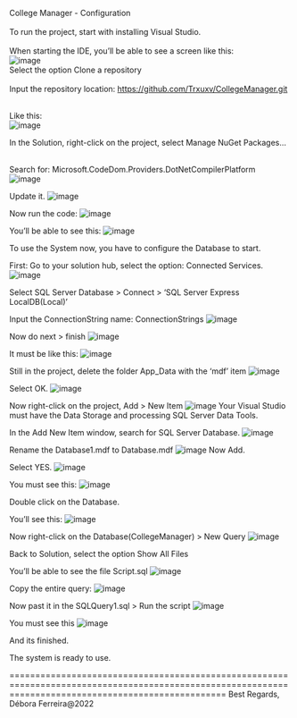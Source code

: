 College Manager - Configuration<br/>
<br/>
To run the project,  start with installing Visual Studio.<br/>
<br/>
When starting the IDE, you’ll be able to see a screen like this:<br/>
![image](https://user-images.githubusercontent.com/79454375/192875475-e1398975-26d3-44ed-9626-2a75ef75f90d.png)
<br/>
Select the option Clone a repository<br/>
<br/>
Input the repository location: https://github.com/Trxuxv/CollegeManager.git<br/>
<br/>

Like this: 
<br/>
![image](https://user-images.githubusercontent.com/79454375/192875626-fa831999-221d-44f5-8818-1382ad5150b2.png)
<br/>

In the Solution, right-click on the project, select Manage NuGet Packages…<br/>
<br/>

Search for: Microsoft.CodeDom.Providers.DotNetCompilerPlatform <br/>
![image](https://user-images.githubusercontent.com/79454375/192875673-cfcad80c-d874-4ded-ba36-83d22849738e.png) <br/>

Update it.
![image](https://user-images.githubusercontent.com/79454375/192875727-aa119cfb-fa5b-4de3-9a3e-d3bed857eeb7.png)

Now run the code: 
![image](https://user-images.githubusercontent.com/79454375/192875836-429d0d98-baa7-4f4f-91ad-80d32c7231b3.png)

You’ll be able to see this:
![image](https://user-images.githubusercontent.com/79454375/192875935-5f3df6f1-948b-4570-90eb-9dbb3f6204cd.png)

To use the System now, you have to configure the Database to start.

First:
 Go to your solution hub, select the option: Connected Services.
 ![image](https://user-images.githubusercontent.com/79454375/192876846-c70b28f0-bba3-4a2d-bdaf-1fd08d9e0ecb.png)


Select SQL Server Database > Connect > ‘SQL Server Express LocalDB(Local)’

Input the ConnectionString name: ConnectionStrings
![image](https://user-images.githubusercontent.com/79454375/192877427-3b1a8fbf-126c-4401-a065-e3f222344553.png)


Now do next > finish
![image](https://user-images.githubusercontent.com/79454375/192877475-2d0b4532-de19-47e4-af46-c84d75f8669f.png)

It must be like this:
![image](https://user-images.githubusercontent.com/79454375/192877513-9ea5e580-e397-4d47-8e17-6947b6ba3bc0.png)

Still in the project, delete the folder App_Data with the ‘mdf’ item
![image](https://user-images.githubusercontent.com/79454375/192877555-106939ab-bd49-4401-9673-f675f2027a80.png)


Select OK.
![image](https://user-images.githubusercontent.com/79454375/192877604-8e365388-2ba0-4a50-920e-6720d27ffc9a.png)


Now right-click on the project, Add > New Item
![image](https://user-images.githubusercontent.com/79454375/192877698-78b19deb-4b72-4c67-bbb1-e91c2d17cd79.png)
Your Visual Studio must have the Data Storage and processing SQL Server Data Tools.
 

In the Add New Item window, search for SQL Server Database.
![image](https://user-images.githubusercontent.com/79454375/192877727-30d074d4-27a8-4986-9bda-225351308f2d.png)

Rename the Database1.mdf to Database.mdf
![image](https://user-images.githubusercontent.com/79454375/192877766-2af5487b-fb51-43d4-92d4-13a804e4a3c4.png)
Now Add.


Select YES.
![image](https://user-images.githubusercontent.com/79454375/192877807-f84e17b4-5936-43c5-9109-83a9e04b97d0.png)


You must see this:
![image](https://user-images.githubusercontent.com/79454375/192877894-1ff62d93-b61d-4f38-afea-5ca04267e79a.png)

Double click on the Database.

You’ll see this:
![image](https://user-images.githubusercontent.com/79454375/192877946-c9161e26-ab5e-4b40-b964-188af4688104.png)

Now right-click on the Database(CollegeManager) > New Query
![image](https://user-images.githubusercontent.com/79454375/192877992-c0ef09ef-1168-427a-ad6e-0bd9b2bcf5fc.png)


Back to Solution, select the option Show All Files 

You’ll be able to see the file Script.sql
![image](https://user-images.githubusercontent.com/79454375/192878599-25ef5caf-e706-4e83-a4c5-bcb96743a935.png)


Copy the entire query:
![image](https://user-images.githubusercontent.com/79454375/192878801-98726d96-1c9e-4896-aef8-a422fd238ac5.png)

Now past it in the SQLQuery1.sql > Run the script ![image](https://user-images.githubusercontent.com/79454375/192878883-3d30060b-d160-4f3a-b631-99b7ee0e334d.png)

You must see this 
![image](https://user-images.githubusercontent.com/79454375/192879333-6ed09b0a-77e8-4110-8c80-904390fe6bd2.png)


And its finished. 

The system is ready to use.

======================================================================================================================================================
Best Regards,
Débora Ferreira@2022
